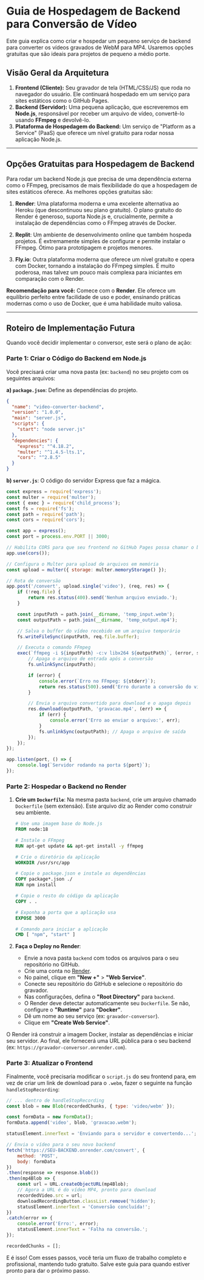 # Guia de Hospedagem de Backend para Conversão de Vídeo

Este guia explica como criar e hospedar um pequeno serviço de backend para converter os vídeos gravados de WebM para MP4. Usaremos opções gratuitas que são ideais para projetos de pequeno a médio porte.

## Visão Geral da Arquitetura

1.  **Frontend (Cliente):** Seu gravador de tela (HTML/CSS/JS) que roda no navegador do usuário. Ele continuará hospedado em um serviço para sites estáticos como o GitHub Pages.
2.  **Backend (Servidor):** Uma pequena aplicação, que escreveremos em **Node.js**, responsável por receber um arquivo de vídeo, convertê-lo usando **FFmpeg** e devolvê-lo.
3.  **Plataforma de Hospedagem do Backend:** Um serviço de "Platform as a Service" (PaaS) que oferece um nível gratuito para rodar nossa aplicação Node.js.

---

## Opções Gratuitas para Hospedagem de Backend

Para rodar um backend Node.js que precisa de uma dependência externa como o FFmpeg, precisamos de mais flexibilidade do que a hospedagem de sites estáticos oferece. As melhores opções gratuitas são:

1.  **Render**: Uma plataforma moderna e uma excelente alternativa ao Heroku (que descontinuou seu plano gratuito). O plano gratuito do Render é generoso, suporta Node.js e, crucialmente, permite a instalação de dependências como o FFmpeg através de Docker.

2.  **Replit**: Um ambiente de desenvolvimento online que também hospeda projetos. É extremamente simples de configurar e permite instalar o FFmpeg. Ótimo para prototipagem e projetos menores.

3.  **Fly.io**: Outra plataforma moderna que oferece um nível gratuito e opera com Docker, tornando a instalação do FFmpeg simples. É muito poderosa, mas talvez um pouco mais complexa para iniciantes em comparação com o Render.

**Recomendação para você:** Comece com o **Render**. Ele oferece um equilíbrio perfeito entre facilidade de uso e poder, ensinando práticas modernas como o uso de Docker, que é uma habilidade muito valiosa.

---

## Roteiro de Implementação Futura

Quando você decidir implementar o conversor, este será o plano de ação:

### Parte 1: Criar o Código do Backend em Node.js

Você precisará criar uma nova pasta (ex: `backend`) no seu projeto com os seguintes arquivos:

**a) `package.json`**: Define as dependências do projeto.
```json
{
  "name": "video-converter-backend",
  "version": "1.0.0",
  "main": "server.js",
  "scripts": {
    "start": "node server.js"
  },
  "dependencies": {
    "express": "^4.18.2",
    "multer": "^1.4.5-lts.1",
    "cors": "^2.8.5"
  }
}
```

**b) `server.js`**: O código do servidor Express que faz a mágica.
```javascript
const express = require('express');
const multer = require('multer');
const { exec } = require('child_process');
const fs = require('fs');
const path = require('path');
const cors = require('cors');

const app = express();
const port = process.env.PORT || 3000;

// Habilita CORS para que seu frontend no GitHub Pages possa chamar o backend
app.use(cors());

// Configura o Multer para upload de arquivos em memória
const upload = multer({ storage: multer.memoryStorage() });

// Rota de conversão
app.post('/convert', upload.single('video'), (req, res) => {
    if (!req.file) {
        return res.status(400).send('Nenhum arquivo enviado.');
    }

    const inputPath = path.join(__dirname, 'temp_input.webm');
    const outputPath = path.join(__dirname, 'temp_output.mp4');

    // Salva o buffer do vídeo recebido em um arquivo temporário
    fs.writeFileSync(inputPath, req.file.buffer);

    // Executa o comando FFmpeg
    exec(`ffmpeg -i ${inputPath} -c:v libx264 ${outputPath}`, (error, stdout, stderr) => {
        // Apaga o arquivo de entrada após a conversão
        fs.unlinkSync(inputPath);

        if (error) {
            console.error(`Erro no FFmpeg: ${stderr}`);
            return res.status(500).send('Erro durante a conversão do vídeo.');
        }

        // Envia o arquivo convertido para download e o apaga depois
        res.download(outputPath, 'gravacao.mp4', (err) => {
            if (err) {
                console.error('Erro ao enviar o arquivo:', err);
            }
            fs.unlinkSync(outputPath); // Apaga o arquivo de saída
        });
    });
});

app.listen(port, () => {
    console.log(`Servidor rodando na porta ${port}`);
});
```

### Parte 2: Hospedar o Backend no Render

1.  **Crie um `Dockerfile`**: Na mesma pasta `backend`, crie um arquivo chamado `Dockerfile` (sem extensão). Este arquivo diz ao Render como construir seu ambiente.

    ```Dockerfile
    # Use uma imagem base do Node.js
    FROM node:18

    # Instale o FFmpeg
    RUN apt-get update && apt-get install -y ffmpeg

    # Crie o diretório da aplicação
    WORKDIR /usr/src/app

    # Copie o package.json e instale as dependências
    COPY package*.json ./
    RUN npm install

    # Copie o resto do código da aplicação
    COPY . .

    # Exponha a porta que a aplicação usa
    EXPOSE 3000

    # Comando para iniciar a aplicação
    CMD [ "npm", "start" ]
    ```

2.  **Faça o Deploy no Render**:
    *   Envie a nova pasta `backend` com todos os arquivos para o seu repositório no GitHub.
    *   Crie uma conta no [Render](https://render.com/).
    *   No painel, clique em **"New +"** > **"Web Service"**.
    *   Conecte seu repositório do GitHub e selecione o repositório do gravador.
    *   Nas configurações, defina o **"Root Directory"** para `backend`.
    *   O Render deve detectar automaticamente seu `Dockerfile`. Se não, configure o **"Runtime"** para **"Docker"**.
    *   Dê um nome ao seu serviço (ex: `gravador-conversor`).
    *   Clique em **"Create Web Service"**.

O Render irá construir a imagem Docker, instalar as dependências e iniciar seu servidor. Ao final, ele fornecerá uma URL pública para o seu backend (ex: `https://gravador-conversor.onrender.com`).

### Parte 3: Atualizar o Frontend

Finalmente, você precisaria modificar o `script.js` do seu frontend para, em vez de criar um link de download para o `.webm`, fazer o seguinte na função `handleStopRecording`:

```javascript
// ... dentro de handleStopRecording
const blob = new Blob(recordedChunks, { type: 'video/webm' });

const formData = new FormData();
formData.append('video', blob, 'gravacao.webm');

statusElement.innerText = 'Enviando para o servidor e convertendo...';

// Envia o vídeo para o seu novo backend
fetch('https://SEU-BACKEND.onrender.com/convert', {
    method: 'POST',
    body: formData
})
.then(response => response.blob())
.then(mp4Blob => {
    const url = URL.createObjectURL(mp4Blob);
    // Agora a URL é do vídeo MP4, pronto para download
    recordedVideo.src = url;
    downloadRecordingButton.classList.remove('hidden');
    statusElement.innerText = 'Conversão concluída!';
})
.catch(error => {
    console.error('Erro:', error);
    statusElement.innerText = 'Falha na conversão.';
});

recordedChunks = [];
```

E é isso! Com esses passos, você teria um fluxo de trabalho completo e profissional, mantendo tudo gratuito. Salve este guia para quando estiver pronto para dar o próximo passo.
